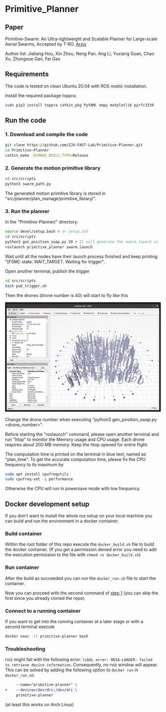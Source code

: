 # Primitive_Planner

## Paper

Primitive-Swarm: An Ultra-lightweight and Scalable Planner for Large-scale Aerial Swarms, Accepted by T-RO. [Arxiv](https://arxiv.org/abs/2502.16887)

Author list: Jialiang Hou, Xin Zhou, Neng Pan, Ang Li, Yuxiang Guan, Chao Xu, Zhongxue Gan, Fei Gao

## Requirements

The code is tested on clean Ubuntu 20.04 with ROS noetic installation.

Install the required package toppra:

```bash
sudo pip3 install toppra catkin_pkg PyYAML empy matplotlib pyrfc3339
```

## Run the code

### 1. Download and compile the code

```bash
git clone https://github.com/ZJU-FAST-Lab/Primitive-Planner.git
cd Primitive-Planner
catkin_make -DCMAKE_BUILD_TYPE=Release
```

### 2. Generate the motion primitive library

```bash
cd src/scripts
python3 swarm_path.py
```

The generated motion primitive library is stored in "src/planner/plan_manage/primitive_library/".

### 3. Run the planner

In the "Primitive-Planner/" directory:

```bash
source devel/setup.bash # or setup.zsh
cd src/scripts
python3 gen_position_swap.py 20 # It will generate the swarm.launch with 20 drones
roslaunch primitive_planner swarm.launch
```

Wait until all the nodes have their launch process finished and keep printing "[FSM]: state: WAIT_TARGET. Waiting for trigger".

Open another terminal, publish the trigger

```bash
cd src/scripts
bash pub_trigger.sh
```

Then the drones (drone number is 40) will start to fly like this
<p align = "center">
<img src="misc/40_drone.gif" width = "500" height = "347" border="5" />
</p>

Change the drone number when executing "python3 gen_position_swap.py <drone_number>".

Before starting the "roslaunch" command, please open another terminal and run "htop" to monitor the Memory usage and CPU usage. Each drone requires about 200 MB memory. Keep the htop opened for entire flight.

The computation time is printed on the terminal in blue text, named as "plan_time".
To get the accurate computation time, please fix the CPU frequency to its maximum by

```bash
sudo apt install cpufrequtils
sudo cpufreq-set -g performance
```

Otherwise the CPU will run in powersave mode with low frequency.

## Docker development setup

If you don't want to install the whole ros setup on your local machine you can build and run the environment in a docker container.

### Build container

Within the root folder of this repo execute the `docker_build.sh` file to build the docker container. (If you get a permission denied error you need to add the execution permission to the file with `chmod +x docker_build.sh`)

### Run container

After the build as succeeded you can run the `docker_run.sh` file to start the container.

Now you can proceed with the second command of [step 1](#1-download-and-compile-the-code) (you can skip the first since you already cloned the repo).

### Connect to a running container

If you want to get into the running container at a later stage or with a second terminal execute

```bash
docker exec -it primitive-planner bash
```

### Troubleshooting

rviz might fail with the following error: `libGL error: MESA-LOADER: failed to retrieve device information`. Consequently, no rviz window will appear. This can be solved by adding the following option to `docker run` in `docker_run.sh`:

```diff
     --name="primitive-planner" \
+    --device=/dev/dri:/dev/dri \
     primitive-planner
```

(at least this works on Arch Linux)
